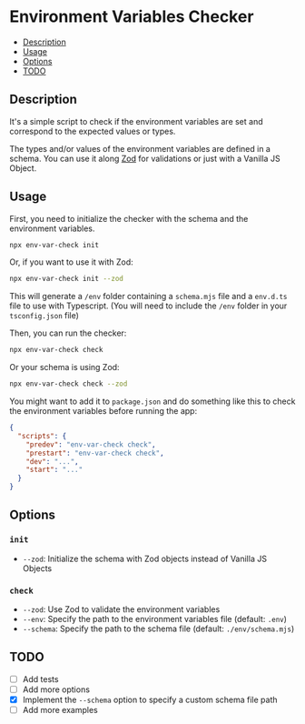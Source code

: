 # Environment Variables Checker

- [Description](#description)
- [Usage](#usage)
- [Options](#options)
- [TODO](#todo)

## Description
It's a simple script to check if the environment variables are set and correspond to the expected values or types.

The types and/or values of the environment variables are defined in a schema. You can use it along [Zod](https://zod.dev/) for validations or just with a Vanilla JS Object.

## Usage
First, you need to initialize the checker with the schema and the environment variables.

```bash
npx env-var-check init
```
Or, if you want to use it with Zod:
```bash
npx env-var-check init --zod
```

This will generate a `/env` folder containing a `schema.mjs` file and a `env.d.ts` file to use with Typescript. (You will need to include the `/env` folder in your `tsconfig.json` file)

Then, you can run the checker:
```bash
npx env-var-check check 
```
Or your schema is using Zod:
```bash
npx env-var-check check --zod
```

You might want to add it to `package.json` and do something like this to check the environment variables before running the app:
```json
{
  "scripts": {
    "predev": "env-var-check check",
    "prestart": "env-var-check check",
    "dev": "...",
    "start": "..."
  }
}
```

## Options
### `init`
- `--zod`: Initialize the schema with Zod objects instead of Vanilla JS Objects

### `check`
- `--zod`: Use Zod to validate the environment variables
- `--env`: Specify the path to the environment variables file (default: `.env`)
- `--schema`: Specify the path to the schema file (default: `./env/schema.mjs`)

## TODO
- [ ] Add tests
- [ ] Add more options
- [x] Implement the `--schema` option to specify a custom schema file path
- [ ] Add more examples